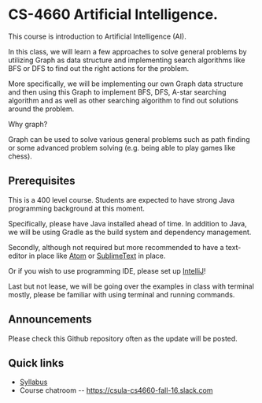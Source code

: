 # CS-4660 Artificial Intelligence.

This course is introduction to Artificial Intelligence (AI).

In this class, we will learn a few approaches to solve general problems
by utilizing Graph as data structure and implementing search algorithms like
BFS or DFS to find out the right actions for the problem.

More specifically, we will be implementing our own Graph data structure
and then using this Graph to implement BFS, DFS, A-star searching algorithm and
as well as other searching algorithm to find out solutions around the problem.

Why graph?

Graph can be used to solve various general problems such as path finding or
some advanced problem solving (e.g. being able to play games like chess).

## Prerequisites

This is a 400 level course. Students are expected to have strong Java programming
background at this moment.

Specifically, please have Java installed ahead of time. In addition to Java,
we will be using Gradle as the build system and dependency management.

Secondly, although not required but more recommended to have a text-editor in place
like [Atom](https://atom.io/) or [SublimeText](https://www.sublimetext.com/) in place.

Or if you wish to use programming IDE, please set up [IntelliJ](https://www.jetbrains.com/idea/)!

Last but not lease, we will be going over the examples in class with terminal mostly,
please be familiar with using terminal and running commands.

## Announcements

Please check this Github repository often as the update will be posted.

## Quick links

* [Syllabus](SYLLABUS.md)
* Course chatroom -- https://csula-cs4660-fall-16.slack.com
